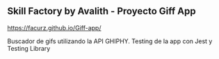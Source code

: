 ## Skill Factory by Avalith - Proyecto Giff App
https://facurz.github.io/Giff-app/

Buscador de gifs utilizando la API GHIPHY.
Testing de la app con Jest y Testing Library
